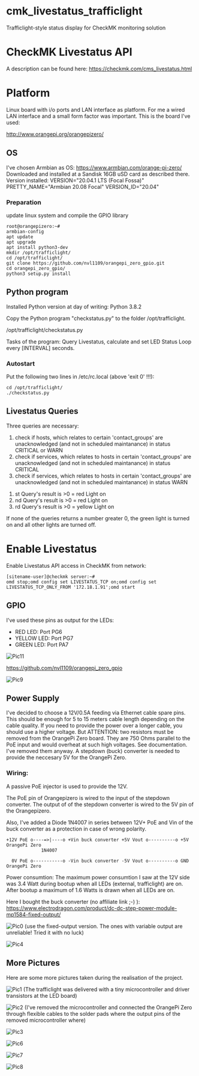 # cmk_livestatus_trafficlight
Trafficlight-style status display for CheckMK monitoring solution


# CheckMK Livestatus API
A description can be found here:
https://checkmk.com/cms_livestatus.html


# Platform
Linux board with i/o ports and LAN interface as platform. For me a wired LAN interface and a small form factor was important. 
This is the board I've used:

http://www.orangepi.org/orangepizero/

## OS
I've chosen Armbian as OS:
https://www.armbian.com/orange-pi-zero/
Downloaded and installed at a Sandisk 16GB uSD card as described there.
Version installed:
VERSION="20.04.1 LTS (Focal Fossa)"
PRETTY_NAME="Armbian 20.08 Focal"
VERSION_ID="20.04"

### Preparation
update linux system and compile the GPIO library
```
root@orangepizero:~# 
armbian-config
apt update
apt upgrade
apt install python3-dev
mkdir /opt/trafficlight/
cd /opt/trafficlight/
git clone https://github.com/nvl1109/orangepi_zero_gpio.git
cd orangepi_zero_gpio/
python3 setup.py install
```
## Python program
Installed Python version at day of writing: Python 3.8.2

Copy the Python program "checkstatus.py" to the folder /opt/trafficlight.

/opt/trafficlight/checkstatus.py

Tasks of the program: Query Livestatus, calculate and set LED Status
Loop every [INTERVAL] seconds.

### Autostart
Put the following two lines in /etc/rc.local (above 'exit 0' !!!):
```
cd /opt/trafficlight/
./checkstatus.py
```

## Livestatus Queries
Three queries are necessary:
1) check if hosts, which relates to certain 'contact_groups' are unacknowledged (and not in scheduled maintanance) in status CRITICAL or WARN
2) check if services, which relates to hosts in certain 'contact_groups' are unacknowledged (and not in scheduled maintanance) in status CRITICAL
3) check if services, which relates to hosts in certain 'contact_groups' are unacknowledged (and not in scheduled maintanance) in status WARN

 1. st Query's result is >0 = red Light on
 2. nd Query's result is >0 = red Light on
 3. rd Query's result is >0 = yellow Light on

If none of the queries returns a number greater 0, the green light is turned on and all other lights are turned off.

# Enable Livestatus
Enable Livestatus API access in CheckMK from network:

    [sitename-user]@checkmk server:~#
    omd stop;omd config set LIVESTATUS_TCP on;omd config set LIVESTATUS_TCP_ONLY_FROM '172.18.1.91';omd start

## GPIO

I've used these pins as output for the LEDs:
 - RED LED: Port PG6
 - YELLOW LED: Port PG7
 - GREEN LED: Port PA7

![Pic11](pics/Orange-Pi-Zero-Pinout.jpg)

https://github.com/nvl1109/orangepi_zero_gpio

![Pic9](pics/9.jpg)

## Power Supply

I've decided to choose a 12V/0.5A feeding via Ethernet cable spare pins. This should be enough for 5 to 15 meters cable length depending on the cable quality. If you need to provide the power over a longer cable, you should use a higher voltage. But ATTENTION: two resistors must be removed from the OrangePi Zero board. They are 750 Ohms parallel to the PoE input and would overheat at such high voltages. See documentation. I've removed them anyway.
A stepdown (buck) converter is needed to provide the neccesary 5V for the OrangePi Zero.

### Wiring:

A passive PoE injector is used to provide the 12V.

The PoE pin of Orangepizero is wired to the input of the stepdown converter. The output of of the stepdown converter is wired to the 5V pin of the Orangepizero.

Also, I've added a Diode 1N4007 in series between 12V+ PoE and Vin of the buck converter as a protection in case of wrong polarity.
```
+12V PoE o----=>|----o +Vin buck converter +5V Vout o----------o +5V OrangePi Zero
             1N4007
             
  0V PoE o-----------o -Vin buck converter -5V Vout o----------o GND OrangePi Zero
```
Power consumtion: The maximum power consumtion I saw at the 12V side was 3.4 Watt during bootup when all LEDs (external, trafficlight) are on. After bootup a maximum of 1.6 Watts is drawn when all LEDs are on.

Here I bought the buck converter (no affiliate link ;-)  ):
https://www.electrodragon.com/product/dc-dc-step-power-module-mp1584-fixed-output/

![Pic0](pics/stepdown.PNG)
(use the fixed-output version. The ones with variable output are unreliable! Tried it with no luck)

![Pic4](pics/4.jpg)

## More Pictures
Here are some more pictures taken during the realisation of the project.

![Pic1](pics/1.jpg)
(The trafficlight was delivered with a tiny microcontroller and driver transistors at the LED board)

![Pic2](pics/2.jpg)
(I've removed the microcontroller and connected the OrangePi Zero through flexible cables to the solder pads where the output pins of the removed microcontroller where)

![Pic3](pics/3.jpg)

![Pic6](pics/6.jpg)

![Pic7](pics/7.jpg)

![Pic8](pics/8.jpg)
<!--stackedit_data:
eyJoaXN0b3J5IjpbMzE0NzQ4MTQ1LC0xNjY5NTE5NzE5LC0xNT
Q4NzYwMTkzLC0xODgxMjE0MjY4LDE1ODIyODM3MTgsMTA0ODE5
OTk5M119
-->